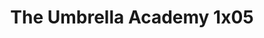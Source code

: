 ---
layout: episodios
title: "The Umbrella Academy 1x05"
url_serie_padre: 'the-umbrella-academy/temporada-1'
category: 'series'
capitulo: 'yes'
anio: '2019'
prev: 'capitulo-4'
proximo: 'capitulo-6'
sandbox: allow-same-origin allow-forms
idioma: 'Latino'
calidad: 'Full HD'
reproductores_fembed: ["https://feurl.com/v/6mv2qdm0dvr","Latino","https://feurl.com/v/eno8x03j091","Latino","https://feurl.com/v/7zv-n0pl129","Latino"]
reproductor: fembed
clasificacion: '+10'
tags:
- Ciencia-Ficcion
---